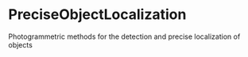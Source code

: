 # PreciseObjectLocalization
Photogrammetric methods for the detection and precise localization of objects
